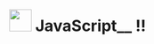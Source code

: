 # <img src="https://logospng.org/download/javascript/logo-javascript-256.png" width="40px;"> JavaScript__ !! 




